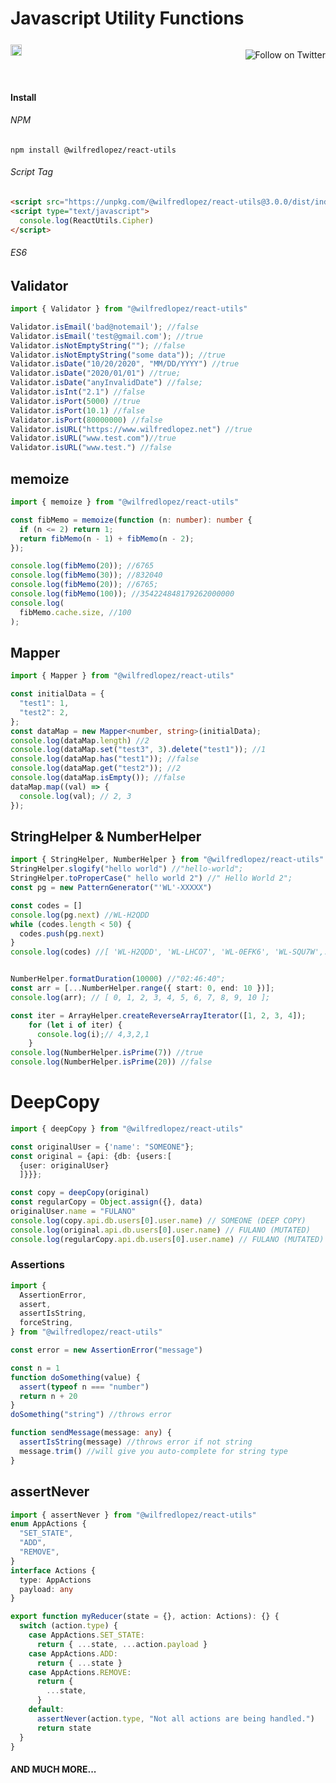 # Javascript Utility Functions

<!-- [![npm version](https://badge.fury.io/js/%40wilfredlopez%2Freact-utils.svg)](https://badge.fury.io/js/%40wilfredlopez%2Freact-utils) -->
<div style="display:grid;grid-gap:1rem;grid-auto-flow:column;width:100%;justify-content:space-between; align-items:center;">
<div>
<a style="display:block;z-index:1;" href="https://badge.fury.io/js/%40wilfredlopez%2Freact-utils"><img style="background:transparent;" src="https://badge.fury.io/js/%40wilfredlopez%2Freact-utils.svg" alt="npm version" height="18"></a>
</div>
<div>

  <a  href="https://twitter.com/intent/follow?screen_name=wilfreddonaldlo"><img style="background:transparent;" align="right" src="https://img.shields.io/twitter/follow/wilfreddonaldlo?style=social&label=Follow%20@wilfreddonaldlo" alt="Follow on Twitter"></a>
  </div>

</div>
<!-- A spacer -->
<p>&nbsp;</p>

#### Install

###### NPM

```
npm install @wilfredlopez/react-utils
```

###### Script Tag

```html
<script src="https://unpkg.com/@wilfredlopez/react-utils@3.0.0/dist/index.umd.js"></script>
<script type="text/javascript">
  console.log(ReactUtils.Cipher)
</script>
```

###### ES6

## Validator
```ts
import { Validator } from "@wilfredlopez/react-utils"

Validator.isEmail('bad@notemail'); //false
Validator.isEmail('test@gmail.com'); //true
Validator.isNotEmptyString(""); //false
Validator.isNotEmptyString("some data")); //true
Validator.isDate("10/20/2020", "MM/DD/YYYY") //true
Validator.isDate("2020/01/01") //true;
Validator.isDate("anyInvalidDate") //false;
Validator.isInt("2.1") //false
Validator.isPort(5000) //true
Validator.isPort(10.1) //false
Validator.isPort(80000000) //false
Validator.isURL("https://www.wilfredlopez.net") //true
Validator.isURL("www.test.com")//true
Validator.isURL("www.test.") //false
```


## memoize
```ts
import { memoize } from "@wilfredlopez/react-utils"

const fibMemo = memoize(function (n: number): number {
  if (n <= 2) return 1;
  return fibMemo(n - 1) + fibMemo(n - 2);
});

console.log(fibMemo(20)); //6765
console.log(fibMemo(30)); //832040
console.log(fibMemo(20)); //6765;
console.log(fibMemo(100)); //354224848179262000000
console.log(
  fibMemo.cache.size, //100
);
```

## Mapper
```ts
import { Mapper } from "@wilfredlopez/react-utils"

const initialData = {
  "test1": 1,
  "test2": 2,
};
const dataMap = new Mapper<number, string>(initialData);
console.log(dataMap.length) //2
console.log(dataMap.set("test3", 3).delete("test1")); //1
console.log(dataMap.has("test1")); //false
console.log(dataMap.get("test2")); //2
console.log(dataMap.isEmpty()); //false
dataMap.map((val) => {
  console.log(val); // 2, 3
});
```


## StringHelper & NumberHelper

```ts
import { StringHelper, NumberHelper } from "@wilfredlopez/react-utils"
StringHelper.slogify("hello world") //"hello-world";
StringHelper.toProperCase(" hello world 2") //" Hello World 2";
const pg = new PatternGenerator("'WL'-XXXXX")

const codes = []
console.log(pg.next) //WL-H2QDD
while (codes.length < 50) {
  codes.push(pg.next)
}
console.log(codes) //[ 'WL-H2QDD', 'WL-LHCO7', 'WL-0EFK6', 'WL-SQU7W',...,'WL-9NYHX' ] 


NumberHelper.formatDuration(10000) //"02:46:40";
const arr = [...NumberHelper.range({ start: 0, end: 10 })];
console.log(arr); // [ 0, 1, 2, 3, 4, 5, 6, 7, 8, 9, 10 ];

const iter = ArrayHelper.createReverseArrayIterator([1, 2, 3, 4]);
    for (let i of iter) {
      console.log(i);// 4,3,2,1
    }
console.log(NumberHelper.isPrime(7)) //true
console.log(NumberHelper.isPrime(20)) //false
```

# DeepCopy
```ts
import { deepCopy } from "@wilfredlopez/react-utils"

const originalUser = {'name': "SOMEONE"};
const original = {api: {db: {users:[
  {user: originalUser}
  ]}}};

const copy = deepCopy(original)
const regularCopy = Object.assign({}, data)
originalUser.name = "FULANO"
console.log(copy.api.db.users[0].user.name) // SOMEONE (DEEP COPY)
console.log(original.api.db.users[0].user.name) // FULANO (MUTATED)
console.log(regularCopy.api.db.users[0].user.name) // FULANO (MUTATED)

```

### Assertions

```ts
import {
  AssertionError,
  assert,
  assertIsString,
  forceString,
} from "@wilfredlopez/react-utils"

const error = new AssertionError("message")

const n = 1
function doSomething(value) {
  assert(typeof n === "number")
  return n + 20
}
doSomething("string") //throws error

function sendMessage(message: any) {
  assertIsString(message) //throws error if not string
  message.trim() //will give you auto-complete for string type
}
```

## assertNever

```ts
import { assertNever } from "@wilfredlopez/react-utils"
enum AppActions {
  "SET_STATE",
  "ADD",
  "REMOVE",
}
interface Actions {
  type: AppActions
  payload: any
}

export function myReducer(state = {}, action: Actions): {} {
  switch (action.type) {
    case AppActions.SET_STATE:
      return { ...state, ...action.payload }
    case AppActions.ADD:
      return { ...state }
    case AppActions.REMOVE:
      return {
        ...state,
      }
    default:
      assertNever(action.type, "Not all actions are being handled.")
      return state
  }
}
```

#### AND MUCH MORE...
